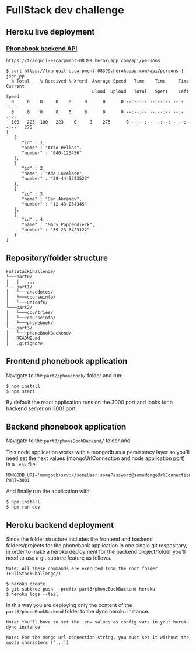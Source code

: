 # FullStack dev challenge
## Heroku live deployment
### [Phonebook backend API](https://tranquil-escarpment-08399.herokuapp.com/api/persons)
`https://tranquil-escarpment-08399.herokuapp.com/api/persons`

```
$ curl https://tranquil-escarpment-08399.herokuapp.com/api/persons | json_pp 
  % Total    % Received % Xferd  Average Speed   Time    Time     Time  Current
                                 Dload  Upload   Total   Spent    Left  Speed
  0     0    0     0    0     0      0      0 --:--:-- --:--:-- --:--:--
  0     0    0     0    0     0      0      0 --:--:-- --:--:-- --:--:--
  100   223  100   223    0     0    275      0 --:--:-- --:--:-- --:--:--   275
[
   {
      "id" : 1,
      "name" : "Arto Hellas",
      "number" : "040-123456"
   },
   {
      "id" : 2,
      "name" : "Ada Lovelace",
      "number" : "39-44-5323523"
   },
   {
      "id" : 3,
      "name" : "Dan Abramov",
      "number" : "12-43-234345"
   },
   {
      "id" : 4,
      "name" : "Mary Poppendieck",
      "number" : "39-23-6423122"
   }
]

```

## Repository/folder structure
```
FullStackChallenge/
└───part0/
│   │   ...
└───part1/
│   └───anecdotes/
│   └───courseinfo/
│   └───unicafe/
└───part2/
│   └───countries/
│   └───courseinfo/
│   └───phonebook/
└───part3/
│   └───phoneBookBackend/
│   README.md
│   .gitignore
```

## Frontend phonebook application
Navigate to the `part2/phonebook/` folder and run:
```
$ npm install
$ npm start
```
By default the react application runs on the 3000 port and looks for a backend server on 3001 port.

## Backend phonebook application
Navigate to the `part3/phoneBookBackend/` folder and:

This node application works with a mongodb as a persistency layer so you'll need set the next values (mongoUrlConnection and node application port) in a `.env` file.
```
MONGODB_URI='mongodb+srv://someUser:somePassword@someMongoUrlConnection'
PORT=3001
```

And finally run the application with:
```
$ npm install
$ npm run dev
```

## Heroku backend deployment
Since the folder structure includes the frontend and backend folders/projects for the phonebook application in one single git respository, in order to make a heroku deployment for the backend project/folder you'll need to use a git subtree feature as follows.

`Note: All these commands are executed from the root folder (FullStackChallenge/)`
```
$ heroku create
$ git subtree push --prefix part3/phoneBookBackend heroku 
$ heroku logs --tail
```
In this way you are deploying only the content of the `part3/phoneBookBackend` folder to the dyno heroku instance.

`Note: You'll have to set the .env values as config vars in your heroku dyno instance`

`Note: For the mongo url connection string, you must set it without the quote characters ('...')`